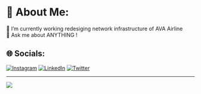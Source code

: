 # 💫 About Me:
🔭 I’m currently working redesiging network infrastructure of AVA Airline<br>💬 Ask me about ANYTHING !


## 🌐 Socials:
[![Instagram](https://img.shields.io/badge/Instagram-%23E4405F.svg?logo=Instagram&logoColor=white)](https://instagram.com/imanerfaniian) [![LinkedIn](https://img.shields.io/badge/LinkedIn-%230077B5.svg?logo=linkedin&logoColor=white)](https://linkedin.com/in/iman-erfanian-002450169) [![Twitter](https://img.shields.io/badge/Twitter-%231DA1F2.svg?logo=Twitter&logoColor=white)](https://twitter.com/imanerfaniian) 



---
[![](https://visitcount.itsvg.in/api?id=imanerfanian&icon=0&color=0)](https://visitcount.itsvg.in)

<!-- Proudly created with GPRM ( https://gprm.itsvg.in ) -->
